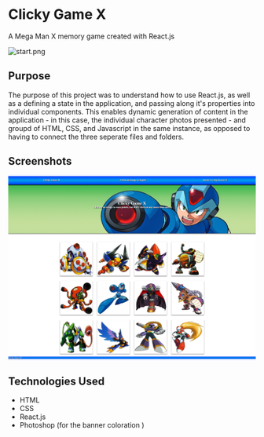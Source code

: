 # Clicky Game X

A Mega Man X memory game created with React.js

![start.png](assets/images/start.png "Start Screen")

## Purpose

The purpose of this project was to understand how to use React.js, as well as a defining a state in the application, and passing along it's properties into individual components. This enables dynamic generation of content in the application - in this case, the individual character photos presented - and groupd of HTML, CSS, and Javascript in the same instance, as opposed to having to connect the three seperate files and folders.

## Screenshots

![clickyScreenshot.png](clickyScreenshot.png "Start Screen")

## Technologies Used

* HTML
* CSS
* React.js
* Photoshop (for the banner coloration )


